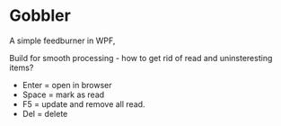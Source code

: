# Gobbler
A simple feedburner in WPF,

Build for smooth processing - how to get rid of read and uninsteresting items?
- Enter = open in browser
- Space = mark as read
- F5 = update and remove all read.
- Del = delete

